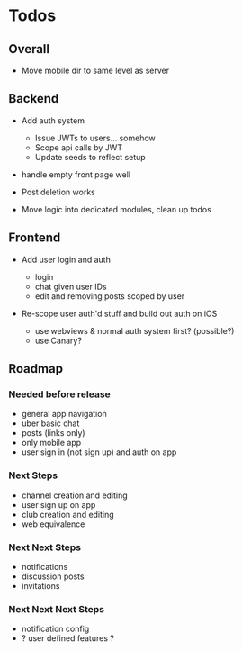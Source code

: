 # Todos

## Overall

- Move mobile dir to same level as server

## Backend

- Add auth system
  - Issue JWTs to users... somehow
  - Scope api calls by JWT
  - Update seeds to reflect setup

- handle empty front page well

- Post deletion works

- Move logic into dedicated modules, clean up todos

## Frontend

- Add user login and auth
  - login
  - chat given user IDs
  - edit and removing posts scoped by user

- Re-scope user auth'd stuff and build out auth on iOS
  - use webviews & normal auth system first? (possible?)
  - use Canary?

## Roadmap

### Needed before release

- general app navigation
- uber basic chat
- posts (links only)
- only mobile app
- user sign in (not sign up) and auth on app

### Next Steps

- channel creation and editing
- user sign up on app
- club creation and editing
- web equivalence

### Next Next Steps

- notifications
- discussion posts
- invitations

### Next Next Next Steps

- notification config
- ? user defined features ?

